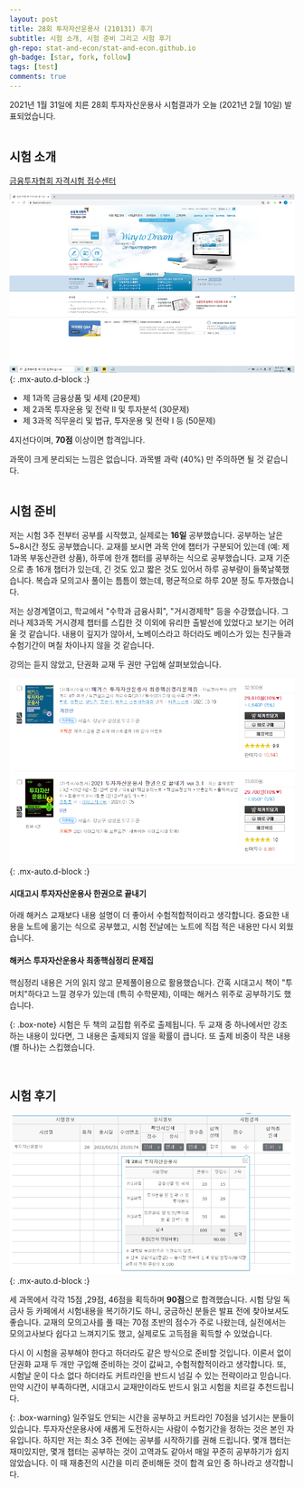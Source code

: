```yaml
---
layout: post
title: 28회 투자자산운용사 (210131) 후기
subtitle: 시험 소개, 시험 준비 그리고 시험 후기
gh-repo: stat-and-econ/stat-and-econ.github.io
gh-badge: [star, fork, follow]
tags: [test]
comments: true
---
```


2021년 1월 31일에 치른 28회 투자자산운용사 시험결과가 오늘 (2021년 2월 10일) 발표되었습니다. <br />
<br />

## 시험 소개

[금융투자협회 자격시험 접수센터](https://license.kofia.or.kr/)

![금융투자협회](https://raw.githubusercontent.com/stat-and-econ/stat-and-econ.github.io/master/assets/img/%EA%B8%88%ED%88%AC%ED%98%91%ED%99%94%EB%A9%B4.PNG){: .mx-auto.d-block :}

* 제 1과목 금융상품 및 세제 (20문제)
* 제 2과목 투자운용 및 전략 II 및 투자분석 (30문제)
* 제 3과목 직무윤리 및 법규, 투자운용 및 전략 I 등 (50문제)

4지선다이며, **70점** 이상이면 합격입니다.

과목이 크게 분리되는 느낌은 없습니다. 과목별 과락 (40%) 만 주의하면 될 것 같습니다. <br />
<br />

## 시험 준비

저는 시험 3주 전부터 공부를 시작했고, 실제로는 **16일** 공부했습니다. 공부하는 날은 5~8시간 정도 공부했습니다. 교재를 보시면 과목 안에 챕터가 구분되어 있는데 (예: 제 1과목 부동산관련 상품), 하루에 한개 챕터를 공부하는 식으로 공부했습니다. 교재 기준으로 총 16개 챕터가 있는데, 긴 것도 있고 짧은 것도 있어서 하루 공부량이 들쭉날쭉했습니다. 복습과 모의고사 풀이는 틈틈이 했는데, 평균적으로 하루 20분 정도 투자했습니다.

저는 상경계열이고, 학교에서 "수학과 금융사회", "거시경제학" 등을 수강했습니다. 그러나 제3과목 거시경제 챕터를 스킵한 것 이외에 유리한 출발선에 있었다고 보기는 어려울 것 같습니다. 내용이 깊지가 않아서, 노베이스라고 하더라도 베이스가 있는 친구들과 수험기간이 며칠 차이나지 않을 것 같습니다.

강의는 듣지 않았고, 단권화 교재 두 권만 구입해 살펴보았습니다.

![투운사교재](https://raw.githubusercontent.com/stat-and-econ/stat-and-econ.github.io/master/assets/img/%ED%88%AC%EC%9A%B4%EC%82%AC%EA%B5%90%EC%9E%AC.PNG){: .mx-auto.d-block :}

#### 시대고시 투자자산운용사 한권으로 끝내기
아래 해커스 교재보다 내용 설명이 더 좋아서 수험적합적이라고 생각합니다. 중요한 내용을 노트에 옮기는 식으로 공부했고, 시험 전날에는 노트에 직접 적은 내용만 다시 외웠습니다.

#### 해커스 투자자산운용사 최종핵심정리 문제집
핵심정리 내용은 거의 읽지 않고 문제풀이용으로 활용했습니다. 간혹 시대고시 책이 "투머치"하다고 느낄 경우가 있는데 (특히 수학문제), 이때는 해커스 위주로 공부하기도 했습니다.

{: .box-note}
시험은 두 책의 교집합 위주로 출제됩니다. 두 교재 중 하나에서만 강조하는 내용이 있다면, 그 내용은 출제되지 않을 확률이 큽니다. 또 출제 비중이 작은 내용 (별 하나)는 스킵했습니다.

<br />

## 시험 후기

![투운사합격](https://raw.githubusercontent.com/stat-and-econ/stat-and-econ.github.io/master/assets/img/%ED%88%AC%EC%9A%B4%EC%82%AC%ED%95%A9%EA%B2%A9.PNG){: .mx-auto.d-block :}

세 과목에서 각각 15점 ,29점, 46점을 획득하며 **90점**으로 합격했습니다. 시험 당일 독금사 등 카페에서 시험내용을 복기하기도 하니, 궁금하신 분들은 발표 전에 찾아보셔도 좋습니다. 교재의 모의고사를 풀 때는 70점 초반의 점수가 주로 나왔는데, 실전에서는 모의고사보다 쉽다고 느껴지기도 했고, 실제로도 고득점을 획득할 수 있었습니다.

다시 이 시험을 공부해야 한다고 하더라도 같은 방식으로 준비할 것입니다. 이론서 없이 단권화 교재 두 개만 구입해 준비하는 것이 값싸고, 수험적합적이라고 생각합니다. 또, 시험날 운이 다소 없다 하더라도 커트라인을 반드시 넘길 수 있는 전략이라고 믿습니다. 만약 시간이 부족하다면, 시대고시 교재만이라도 반드시 읽고 시험을 치르길 추천드립니다.

{: .box-warning}
일주일도 안되는 시간을 공부하고 커트라인 70점을 넘기시는 분들이 있습니다. 투자자산운용사에 새롭게 도전하시는 사람이 수험기간을 정하는 것은 본인 자유입니다. 하지만 저는 최소 3주 전에는 공부를 시작하기를 권해 드립니다. 몇개 챕터는 재미있지만, 몇개 챕터는 공부하는 것이 고역과도 같아서 매일 꾸준히 공부하기가 쉽지 않았습니다. 이 때 재충전의 시간을 미리 준비해둔 것이 합격 요인 중 하나라고 생각합니다.

<br />
